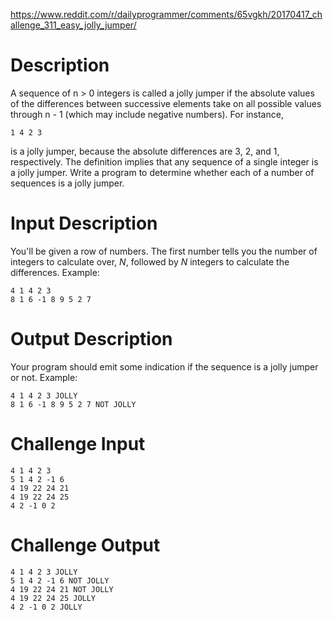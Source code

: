 https://www.reddit.com/r/dailyprogrammer/comments/65vgkh/20170417_challenge_311_easy_jolly_jumper/

# Description

A sequence of n > 0 integers is called a jolly jumper if the absolute values of the differences between successive elements take on all possible values through n - 1 (which may include negative numbers). For instance,

    1 4 2 3

is a jolly jumper, because the absolute differences are 3, 2, and 1, respectively. The definition implies that any sequence of a single integer is a jolly jumper. Write a program to determine whether each of a number of sequences is a jolly jumper.

# Input Description

You'll be given a row of numbers. The first number tells you the number of integers to calculate over, *N*, followed by *N* integers to calculate the differences. Example:

    4 1 4 2 3
    8 1 6 -1 8 9 5 2 7

# Output Description

Your program should emit some indication if the sequence is a jolly jumper or not. Example:

    4 1 4 2 3 JOLLY
    8 1 6 -1 8 9 5 2 7 NOT JOLLY

# Challenge Input

	4 1 4 2 3
	5 1 4 2 -1 6
	4 19 22 24 21
	4 19 22 24 25
	4 2 -1 0 2

# Challenge Output

	4 1 4 2 3 JOLLY
	5 1 4 2 -1 6 NOT JOLLY
	4 19 22 24 21 NOT JOLLY
	4 19 22 24 25 JOLLY
	4 2 -1 0 2 JOLLY

